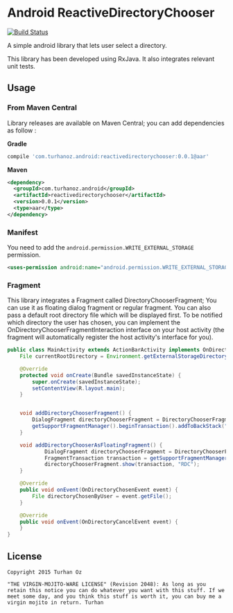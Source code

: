 # Android ReactiveDirectoryChooser
[![Build Status](https://travis-ci.org/TurhanOz/ReactiveDirectoryChooser.svg?branch=master)](https://travis-ci.org/TurhanOz/ReactiveDirectoryChooser)

A simple android library that lets user select a directory.

This library has been developed using RxJava. It also integrates relevant unit tests.

## Usage

### From Maven Central

Library releases are available on Maven Central; you can add dependencies as follow : 

**Gradle**

```groovy
compile 'com.turhanoz.android:reactivedirectorychooser:0.0.1@aar'
```
**Maven**

```xml
<dependency>
  <groupId>com.turhanoz.android</groupId>
  <artifactId>reactivedirectorychooser</artifactId>
  <version>0.0.1</version>
  <type>aar</type>
</dependency>
```

### Manifest

You need to add the `android.permission.WRITE_EXTERNAL_STORAGE` permission.

```xml
<uses-permission android:name="android.permission.WRITE_EXTERNAL_STORAGE" />
```

### Fragment
This library integrates a Fragment called DirectoryChooserFragment;
You can use it as floating dialog fragment or regular fragment. You can also pass a default root directory file which will be displayed first.
To be notified which directory the user has chosen, you can implement the OnDirectoryChooserFragmentInteraction interface on your host activity (the fragment will automatically register the host activity's interface for you).

```java
public class MainActivity extends ActionBarActivity implements OnDirectoryChooserFragmentInteraction {
    File currentRootDirectory = Environment.getExternalStorageDirectory();

    @Override
    protected void onCreate(Bundle savedInstanceState) {
        super.onCreate(savedInstanceState);
        setContentView(R.layout.main);
    }


    void addDirectoryChooserFragment() {
        DialogFragment directoryChooserFragment = DirectoryChooserFragment.newInstance(currentRootDirectory);
        getSupportFragmentManager().beginTransaction().addToBackStack("RDC").add(R.id.fragment_host, directoryChooserFragment, "RDC").commit();
    }

    void addDirectoryChooserAsFloatingFragment() {
            DialogFragment directoryChooserFragment = DirectoryChooserFragment.newInstance(currentRootDirectory);
            FragmentTransaction transaction = getSupportFragmentManager().beginTransaction();
            directoryChooserFragment.show(transaction, "RDC");
    }

    @Override
    public void onEvent(OnDirectoryChosenEvent event) {
        File directoryChosenByUser = event.getFile();
    }

    @Override
    public void onEvent(OnDirectoryCancelEvent event) {
    }
}

```
## License

```text
Copyright 2015 Turhan Oz

"THE VIRGIN-MOJITO-WARE LICENSE" (Revision 2048): As long as you retain this notice you can do whatever you want with this stuff. If we meet some day, and you think this stuff is worth it, you can buy me a virgin mojito in return. Turhan
```
